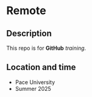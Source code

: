 # Remote

## Description

This repo is for **GitHub** *training*.

## Location and time

* Pace University
* Summer 2025
